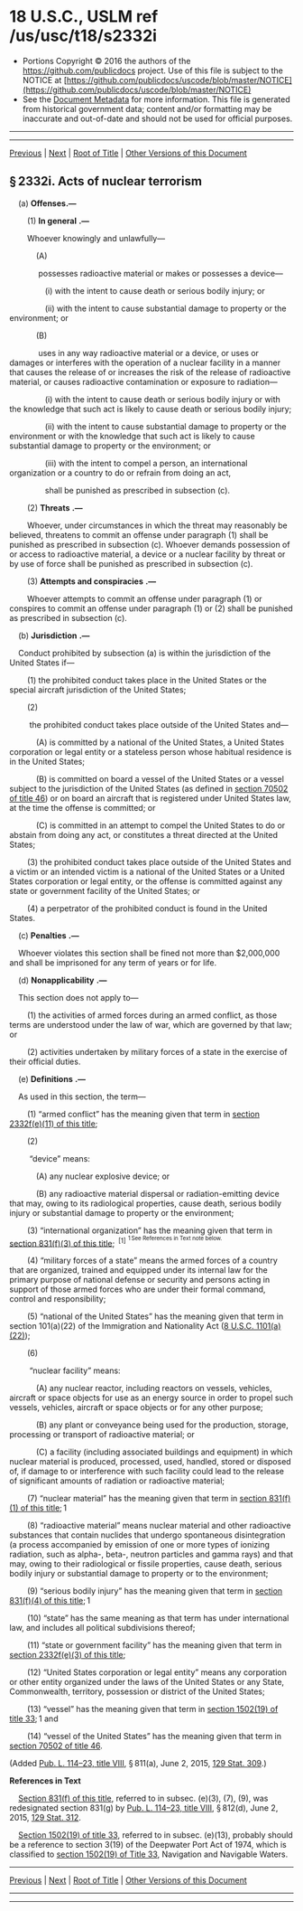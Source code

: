 ---
---

# 18 U.S.C., USLM ref /us/usc/t18/s2332i

* Portions Copyright © 2016 the authors of the https://github.com/publicdocs project.
  Use of this file is subject to the NOTICE at [https://github.com/publicdocs/uscode/blob/master/NOTICE](https://github.com/publicdocs/uscode/blob/master/NOTICE)
* See the [Document Metadata](././../../../../..//README.md) for more information.
  This file is generated from historical government data; content and/or formatting may be inaccurate and out-of-date and should not be used for official purposes.

----------
----------

[Previous](./../../../../..//us/usc/t18/ptI/ch113B/m__us_usc_t18_s2332h.md) | [Next](./../../../../..//us/usc/t18/ptI/ch113B/m__us_usc_t18_s2333.md) | [Root of Title](./../../../../../) | [Other Versions of this Document](https://publicdocs.github.io/go/links?ns=uslm&ref=%2Fus%2Fusc%2Ft18%2Fs2332i)

## § 2332i. Acts of nuclear terrorism

    (a) __Offenses.—__ 

        (1)  __In general__  __.—__ 

        Whoever knowingly and unlawfully—

            (A)

             possesses radioactive material or makes or possesses a device—

                (i) with the intent to cause death or serious bodily injury; or

                (ii) with the intent to cause substantial damage to property or the environment; or

            (B)

             uses in any way radioactive material or a device, or uses or damages or interferes with the operation of a nuclear facility in a manner that causes the release of or increases the risk of the release of radioactive material, or causes radioactive contamination or exposure to radiation—

                (i) with the intent to cause death or serious bodily injury or with the knowledge that such act is likely to cause death or serious bodily injury;

                (ii) with the intent to cause substantial damage to property or the environment or with the knowledge that such act is likely to cause substantial damage to property or the environment; or

                (iii) with the intent to compel a person, an international organization or a country to do or refrain from doing an act,

                shall be punished as prescribed in subsection (c).

        (2)  __Threats__  __.—__ 

        Whoever, under circumstances in which the threat may reasonably be believed, threatens to commit an offense under paragraph (1) shall be punished as prescribed in subsection (c). Whoever demands possession of or access to radioactive material, a device or a nuclear facility by threat or by use of force shall be punished as prescribed in subsection (c).

        (3)  __Attempts and conspiracies__  __.—__ 

        Whoever attempts to commit an offense under paragraph (1) or conspires to commit an offense under paragraph (1) or (2) shall be punished as prescribed in subsection (c).

    (b)  __Jurisdiction__  __.—__ 

    Conduct prohibited by subsection (a) is within the jurisdiction of the United States if—

        (1) the prohibited conduct takes place in the United States or the special aircraft jurisdiction of the United States;

        (2)

         the prohibited conduct takes place outside of the United States and—

            (A) is committed by a national of the United States, a United States corporation or legal entity or a stateless person whose habitual residence is in the United States;

            (B) is committed on board a vessel of the United States or a vessel subject to the jurisdiction of the United States (as defined in [section 70502 of title 46][/us/usc/t46/s70502]) or on board an aircraft that is registered under United States law, at the time the offense is committed; or

            (C) is committed in an attempt to compel the United States to do or abstain from doing any act, or constitutes a threat directed at the United States;

        (3) the prohibited conduct takes place outside of the United States and a victim or an intended victim is a national of the United States or a United States corporation or legal entity, or the offense is committed against any state or government facility of the United States; or

        (4) a perpetrator of the prohibited conduct is found in the United States.

    (c)  __Penalties__  __.—__ 

    Whoever violates this section shall be fined not more than $2,000,000 and shall be imprisoned for any term of years or for life.

    (d)  __Nonapplicability__  __.—__ 

    This section does not apply to—

        (1) the activities of armed forces during an armed conflict, as those terms are understood under the law of war, which are governed by that law; or

        (2) activities undertaken by military forces of a state in the exercise of their official duties.

    (e)  __Definitions__  __.—__ 

    As used in this section, the term—

        (1) “armed conflict” has the meaning given that term in [section 2332f(e)(11) of this title][/us/usc/t18/s2332f/e/11];

        (2)

         “device” means:

            (A) any nuclear explosive device; or

            (B) any radioactive material dispersal or radiation-emitting device that may, owing to its radiological properties, cause death, serious bodily injury or substantial damage to property or the environment;

        (3) “international organization” has the meaning given that term in [section 831(f)(3) of this title][/us/usc/t18/s831/f/3];  <sup>\[1\]</sup>  <sup><sup> 1 See References in Text note below. </sup></sup> 

        (4) “military forces of a state” means the armed forces of a country that are organized, trained and equipped under its internal law for the primary purpose of national defense or security and persons acting in support of those armed forces who are under their formal command, control and responsibility;

        (5) “national of the United States” has the meaning given that term in section 101(a)(22) of the Immigration and Nationality Act ([8 U.S.C. 1101(a)(22)][/us/usc/t8/s1101/a/22]);

        (6)

         “nuclear facility” means:

            (A) any nuclear reactor, including reactors on vessels, vehicles, aircraft or space objects for use as an energy source in order to propel such vessels, vehicles, aircraft or space objects or for any other purpose;

            (B) any plant or conveyance being used for the production, storage, processing or transport of radioactive material; or

            (C) a facility (including associated buildings and equipment) in which nuclear material is produced, processed, used, handled, stored or disposed of, if damage to or interference with such facility could lead to the release of significant amounts of radiation or radioactive material;

        (7) “nuclear material” has the meaning given that term in [section 831(f)(1) of this title][/us/usc/t18/s831/f/1]; 1

        (8) “radioactive material” means nuclear material and other radioactive substances that contain nuclides that undergo spontaneous disintegration (a process accompanied by emission of one or more types of ionizing radiation, such as alpha-, beta-, neutron particles and gamma rays) and that may, owing to their radiological or fissile properties, cause death, serious bodily injury or substantial damage to property or to the environment;

        (9) “serious bodily injury” has the meaning given that term in [section 831(f)(4) of this title][/us/usc/t18/s831/f/4]; 1

        (10) “state” has the same meaning as that term has under international law, and includes all political subdivisions thereof;

        (11) “state or government facility” has the meaning given that term in [section 2332f(e)(3) of this title][/us/usc/t18/s2332f/e/3];

        (12) “United States corporation or legal entity” means any corporation or other entity organized under the laws of the United States or any State, Commonwealth, territory, possession or district of the United States;

        (13) “vessel” has the meaning given that term in [section 1502(19) of title 33][/us/usc/t33/s1502/19]; 1 and

        (14) “vessel of the United States” has the meaning given that term in [section 70502 of title 46][/us/usc/t46/s70502].

(Added [Pub. L. 114–23, title VIII][/us/pl/114/23/tVIII], § 811(a), June 2, 2015, [129 Stat. 309][/us/stat/129/309].)

 __References in Text__ 

    [Section 831(f) of this title][/us/usc/t18/s831/f], referred to in subsec. (e)(3), (7), (9), was redesignated section 831(g) by [Pub. L. 114–23, title VIII][/us/pl/114/23/tVIII], § 812(d), June 2, 2015, [129 Stat. 312][/us/stat/129/312].

    [Section 1502(19) of title 33][/us/usc/t33/s1502/19], referred to in subsec. (e)(13), probably should be a reference to section 3(19) of the Deepwater Port Act of 1974, which is classified to [section 1502(19) of Title 33][/us/usc/t33/s1502/19], Navigation and Navigable Waters.

----------

[Previous](./../../../../..//us/usc/t18/ptI/ch113B/m__us_usc_t18_s2332h.md) | [Next](./../../../../..//us/usc/t18/ptI/ch113B/m__us_usc_t18_s2333.md) | [Root of Title](./../../../../../) | [Other Versions of this Document](https://publicdocs.github.io/go/links?ns=uslm&ref=%2Fus%2Fusc%2Ft18%2Fs2332i)

----------
----------

[/us/usc/t46/s70502]: https://publicdocs.github.io/go/links?ns=uslm&ref=%2Fus%2Fusc%2Ft46%2Fs70502
[/us/usc/t18/s2332f/e/11]: https://publicdocs.github.io/go/links?ns=uslm&ref=%2Fus%2Fusc%2Ft18%2Fs2332f%2Fe%2F11
[/us/usc/t18/s831/f/3]: https://publicdocs.github.io/go/links?ns=uslm&ref=%2Fus%2Fusc%2Ft18%2Fs831%2Ff%2F3
[/us/usc/t8/s1101/a/22]: https://publicdocs.github.io/go/links?ns=uslm&ref=%2Fus%2Fusc%2Ft8%2Fs1101%2Fa%2F22
[/us/usc/t18/s831/f/1]: https://publicdocs.github.io/go/links?ns=uslm&ref=%2Fus%2Fusc%2Ft18%2Fs831%2Ff%2F1
[/us/usc/t18/s831/f/4]: https://publicdocs.github.io/go/links?ns=uslm&ref=%2Fus%2Fusc%2Ft18%2Fs831%2Ff%2F4
[/us/usc/t18/s2332f/e/3]: https://publicdocs.github.io/go/links?ns=uslm&ref=%2Fus%2Fusc%2Ft18%2Fs2332f%2Fe%2F3
[/us/usc/t33/s1502/19]: https://publicdocs.github.io/go/links?ns=uslm&ref=%2Fus%2Fusc%2Ft33%2Fs1502%2F19
[/us/usc/t46/s70502]: https://publicdocs.github.io/go/links?ns=uslm&ref=%2Fus%2Fusc%2Ft46%2Fs70502
[/us/pl/114/23/tVIII]: https://publicdocs.github.io/go/links?ns=uslm&ref=%2Fus%2Fpl%2F114%2F23%2FtVIII
[/us/stat/129/309]: https://publicdocs.github.io/go/links?ns=uslm&ref=%2Fus%2Fstat%2F129%2F309
[/us/usc/t18/s831/f]: https://publicdocs.github.io/go/links?ns=uslm&ref=%2Fus%2Fusc%2Ft18%2Fs831%2Ff
[/us/pl/114/23/tVIII]: https://publicdocs.github.io/go/links?ns=uslm&ref=%2Fus%2Fpl%2F114%2F23%2FtVIII
[/us/stat/129/312]: https://publicdocs.github.io/go/links?ns=uslm&ref=%2Fus%2Fstat%2F129%2F312
[/us/usc/t33/s1502/19]: https://publicdocs.github.io/go/links?ns=uslm&ref=%2Fus%2Fusc%2Ft33%2Fs1502%2F19
[/us/usc/t33/s1502/19]: https://publicdocs.github.io/go/links?ns=uslm&ref=%2Fus%2Fusc%2Ft33%2Fs1502%2F19


